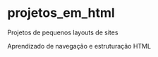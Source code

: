 # projetos_em_html
Projetos de pequenos layouts de sites 

Aprendizado de navegação e estruturação HTML
